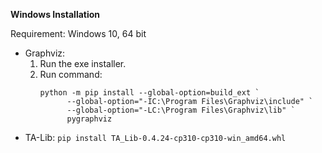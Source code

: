 **Windows Installation**

Requirement: Windows 10, 64 bit

- Graphviz:
    1. Run the exe installer.
    2. Run command:
        ```
        python -m pip install --global-option=build_ext `
              --global-option="-IC:\Program Files\Graphviz\include" `
              --global-option="-LC:\Program Files\Graphviz\lib" `
              pygraphviz
        ```
- TA-Lib: `pip install TA_Lib-0.4.24-cp310-cp310-win_amd64.whl`
